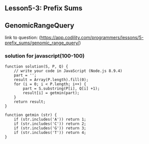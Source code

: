 ## Lesson5-3: Prefix Sums
## GenomicRangeQuery
link to question: (https://app.codility.com/programmers/lessons/5-prefix_sums/genomic_range_query/)

### solution for javascript(100-100)
```
function solution(S, P, Q) {
    // write your code in JavaScript (Node.js 8.9.4)
    part = '';
    result = Array(P.length).fill(0);
    for (i = 0; i < P.length; i++) {
        part = S.substring(P[i], Q[i] +1);
        result[i] = getmin(part);
    }
    return result;
}

function getmin (str) {
    if (str.includes('A')) return 1;
    if (str.includes('C')) return 2;
    if (str.includes('G')) return 3;
    if (str.includes('T')) return 4;
}

```
